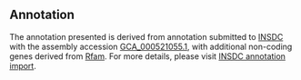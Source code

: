 

Annotation
----------

The annotation presented is derived from annotation submitted to
[INSDC](http://www.insdc.org) with the assembly accession
[GCA\_000521055.1](http://www.ebi.ac.uk/ena/data/view/GCA_000521055.1),
with additional non-coding genes derived from
[Rfam](http://rfam.xfam.org/). For more details, please visit [INSDC
annotation
import](http://ensemblgenomes.org/info/data/insdc_annotation).
